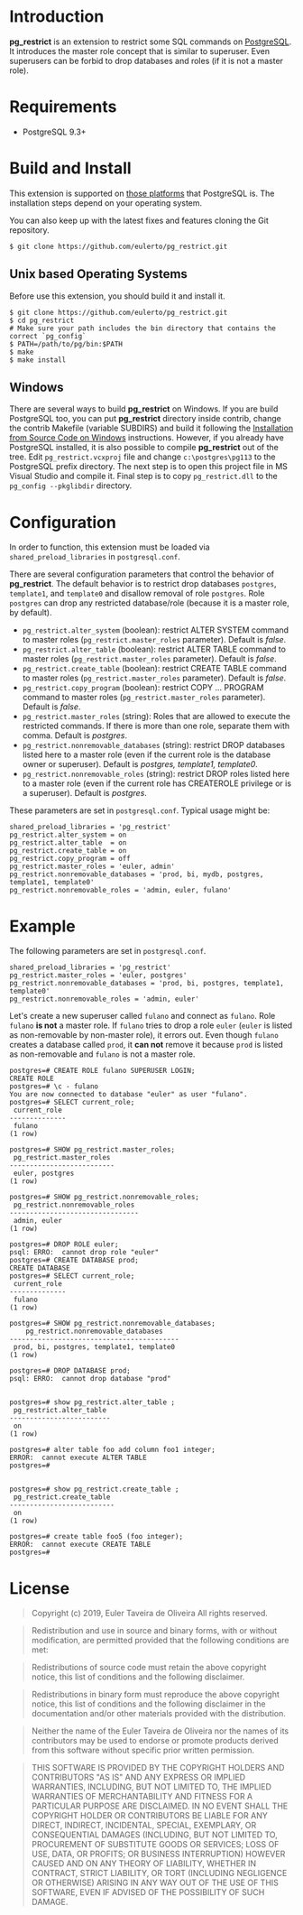 Introduction
============

**pg_restrict** is an extension to restrict some SQL commands on [PostgreSQL](http://www.postgresql.org/). It introduces the master role concept that is similar to superuser. Even superusers can be forbid to drop databases and roles (if it is not a master role).

Requirements
============

* PostgreSQL 9.3+

Build and Install
=================

This extension is supported on [those platforms](http://www.postgresql.org/docs/current/static/supported-platforms.html) that PostgreSQL is. The installation steps depend on your operating system.

You can also keep up with the latest fixes and features cloning the Git repository.

```
$ git clone https://github.com/eulerto/pg_restrict.git
```

Unix based Operating Systems
----------------------------

Before use this extension, you should build it and install it.

```
$ git clone https://github.com/eulerto/pg_restrict.git
$ cd pg_restrict
# Make sure your path includes the bin directory that contains the correct `pg_config`
$ PATH=/path/to/pg/bin:$PATH
$ make
$ make install
```

Windows
-------

There are several ways to build **pg_restrict** on Windows. If you are build PostgreSQL too, you can put **pg_restrict** directory inside contrib, change the contrib Makefile (variable SUBDIRS) and build it following the [Installation from Source Code on Windows](http://www.postgresql.org/docs/current/static/install-windows.html) instructions. However, if you already have PostgreSQL installed, it is also possible to compile **pg_restrict** out of the tree. Edit `pg_restrict.vcxproj` file and change `c:\postgres\pg113` to the PostgreSQL prefix directory. The next step is to open this project file in MS Visual Studio and compile it. Final step is to copy `pg_restrict.dll` to the `pg_config --pkglibdir` directory.

Configuration
=============

In order to function, this extension must be loaded via `shared_preload_libraries` in `postgresql.conf`.

There are several configuration parameters that control the behavior of **pg_restrict**. The default behavior is to restrict drop databases `postgres`, `template1`, and `template0` and disallow removal of role `postgres`. Role `postgres` can drop any restricted database/role (because it is a master role, by default).

* `pg_restrict.alter_system` (boolean): restrict ALTER SYSTEM command to master roles (`pg_restrict.master_roles` parameter). Default is _false_.
* `pg_restrict.alter_table`  (boolean): restrict ALTER TABLE command to master roles (`pg_restrict.master_roles` parameter). Default is _false_.
* `pg_restrict.create_table` (boolean): restrict CREATE TABLE command to master roles (`pg_restrict.master_roles` parameter). Default is _false_.
* `pg_restrict.copy_program` (boolean): restrict COPY ... PROGRAM command to master roles (`pg_restrict.master_roles` parameter). Default is _false_.
* `pg_restrict.master_roles` (string): Roles that are allowed to execute the restricted commands. If there is more than one role, separate them with comma. Default is _postgres_.
* `pg_restrict.nonremovable_databases` (string): restrict DROP databases listed here to a master role (even if the current role is the database owner or superuser). Default is _postgres, template1, template0_.
* `pg_restrict.nonremovable_roles` (string): restrict DROP roles listed here to a master role (even if the current role has CREATEROLE privilege or is a superuser). Default is _postgres_.

These parameters are set in `postgresql.conf`. Typical usage might be:

```
shared_preload_libraries = 'pg_restrict'
pg_restrict.alter_system = on
pg_restrict.alter_table  = on
pg_restrict.create_table = on
pg_restrict.copy_program = off
pg_restrict.master_roles = 'euler, admin'
pg_restrict.nonremovable_databases = 'prod, bi, mydb, postgres, template1, template0'
pg_restrict.nonremovable_roles = 'admin, euler, fulano'
```

Example
=======

The following parameters are set in `postgresql.conf`.

```
shared_preload_libraries = 'pg_restrict'
pg_restrict.master_roles = 'euler, postgres'
pg_restrict.nonremovable_databases = 'prod, bi, postgres, template1, template0'
pg_restrict.nonremovable_roles = 'admin, euler'
```

Let's create a new superuser called `fulano` and connect as `fulano`. Role `fulano` **is not** a master role. If `fulano` tries to drop a role `euler` (`euler` is listed as non-removable by non-master role), it errors out. Even though `fulano` creates a database called `prod`, it **can not** remove it because `prod` is listed as non-removable and `fulano` is not a master role.

```
postgres=# CREATE ROLE fulano SUPERUSER LOGIN;
CREATE ROLE
postgres=# \c - fulano
You are now connected to database "euler" as user "fulano".
postgres=# SELECT current_role;
 current_role 
--------------
 fulano
(1 row)

postgres=# SHOW pg_restrict.master_roles;
 pg_restrict.master_roles 
--------------------------
 euler, postgres
(1 row)

postgres=# SHOW pg_restrict.nonremovable_roles;
 pg_restrict.nonremovable_roles 
--------------------------------
 admin, euler
(1 row)

postgres=# DROP ROLE euler;
psql: ERRO:  cannot drop role "euler"
postgres=# CREATE DATABASE prod;
CREATE DATABASE
postgres=# SELECT current_role;
 current_role 
--------------
 fulano
(1 row)

postgres=# SHOW pg_restrict.nonremovable_databases;
    pg_restrict.nonremovable_databases        
------------------------------------------
 prod, bi, postgres, template1, template0
(1 row)

postgres=# DROP DATABASE prod;
psql: ERRO:  cannot drop database "prod"


postgres=# show pg_restrict.alter_table ;
 pg_restrict.alter_table
-------------------------
 on
(1 row)

postgres=# alter table foo add column foo1 integer;
ERROR:  cannot execute ALTER TABLE
postgres=#


postgres=# show pg_restrict.create_table ;
 pg_restrict.create_table
--------------------------
 on
(1 row)

postgres=# create table foo5 (foo integer);
ERROR:  cannot execute CREATE TABLE
postgres=#

```

License
=======

> Copyright (c) 2019, Euler Taveira de Oliveira
> All rights reserved.

> Redistribution and use in source and binary forms, with or without modification, are permitted provided that the following conditions are met:

> Redistributions of source code must retain the above copyright notice, this list of conditions and the following disclaimer.

> Redistributions in binary form must reproduce the above copyright notice, this list of conditions and the following disclaimer in the documentation and/or other materials provided with the distribution.

> Neither the name of the Euler Taveira de Oliveira nor the names of its contributors may be used to endorse or promote products derived from this software without specific prior written permission.

> THIS SOFTWARE IS PROVIDED BY THE COPYRIGHT HOLDERS AND CONTRIBUTORS "AS IS" AND ANY EXPRESS OR IMPLIED WARRANTIES, INCLUDING, BUT NOT LIMITED TO, THE IMPLIED WARRANTIES OF MERCHANTABILITY AND FITNESS FOR A PARTICULAR PURPOSE ARE DISCLAIMED. IN NO EVENT SHALL THE COPYRIGHT HOLDER OR CONTRIBUTORS BE LIABLE FOR ANY DIRECT, INDIRECT, INCIDENTAL, SPECIAL, EXEMPLARY, OR CONSEQUENTIAL DAMAGES (INCLUDING, BUT NOT LIMITED TO, PROCUREMENT OF SUBSTITUTE GOODS OR SERVICES; LOSS OF USE, DATA, OR PROFITS; OR BUSINESS INTERRUPTION) HOWEVER CAUSED AND ON ANY THEORY OF LIABILITY, WHETHER IN CONTRACT, STRICT LIABILITY, OR TORT (INCLUDING NEGLIGENCE OR OTHERWISE) ARISING IN ANY WAY OUT OF THE USE OF THIS SOFTWARE, EVEN IF ADVISED OF THE POSSIBILITY OF SUCH DAMAGE.
